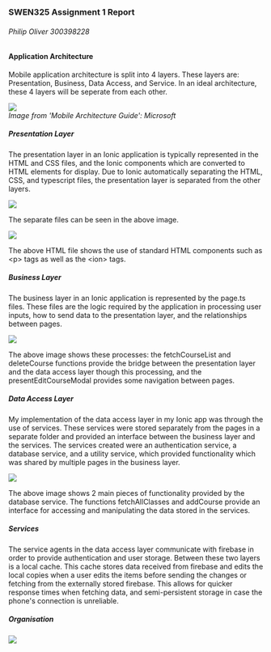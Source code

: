 ### SWEN325 Assignment 1 Report
###### Philip Oliver 300398228

#### Application Architecture

Mobile application architecture is split into 4 layers. These layers are: Presentation, 
Business, Data Access, and Service. In an ideal architecture, these 4 layers will be seperate 
from each other.

![](architecture.png)  
*Image from 'Mobile Architecture Guide': Microsoft*


##### Presentation Layer

The presentation layer in an Ionic application is typically represented in the 
HTML and CSS files, and the Ionic components which are converted to HTML elements
for display. Due to Ionic automatically separating the HTML, CSS, and typescript 
files, the presentation layer is separated from the other layers.  

![](file_layout.png)

The separate files can be seen in the above image.

![](courses-html.png)

The above HTML file shows the use of standard HTML components such as \<p\> 
tags as well as the \<ion\> tags. 

##### Business Layer

The business layer in an Ionic application is represented by the page.ts files.
These files are the logic required by the application in processing user inputs, 
how to send data to the presentation layer, and the relationships between pages.

![](courses-ts.png)

The above image shows these processes: the fetchCourseList and deleteCourse 
functions provide the bridge between the presentation layer and the data access 
layer though this processing, and the presentEditCourseModal provides some 
navigation between pages.

##### Data Access Layer

My implementation of the data access layer in my Ionic app was through the use
of services. These services were stored separately from the pages in a separate
folder and provided an interface between the business layer and the services.
The services created were an authentication service, a database service, and a 
utility service, which provided functionality which was shared by multiple pages 
in the business layer.

![](firestore-service.png)

The above image shows 2 main pieces of functionality provided by the database 
service. The functions fetchAllClasses and addCourse provide an interface for
accessing and manipulating the data stored in the services. 

##### Services

The service agents in the data access layer communicate with firebase 
in order to provide authentication and user storage. Between these two 
layers is a local cache. This cache stores data received from firebase 
and edits the local copies when a user edits the items before sending the 
changes or fetching from the externally stored firebase. This allows for quicker
response times when fetching data, and semi-persistent storage in case the
phone's connection is unreliable. 

##### Organisation

![](folder-organisation.png)